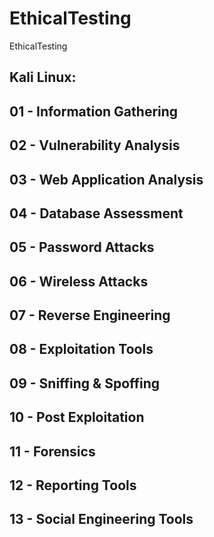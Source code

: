 # EthicalTesting
EthicalTesting

## Kali Linux:
## 01 - Information Gathering
## 02 - Vulnerability Analysis
## 03 - Web Application Analysis
## 04 - Database Assessment
## 05 - Password Attacks
## 06 - Wireless Attacks
## 07 - Reverse Engineering
## 08 - Exploitation Tools
## 09 - Sniffing & Spoffing
## 10 - Post Exploitation
## 11 - Forensics
## 12 - Reporting Tools
## 13 - Social Engineering Tools
